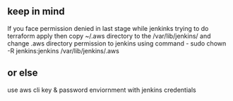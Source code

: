 ## keep in mind 
If you face permission denied in last stage while jenkinks trying to do terraform apply 
then copy ~/.aws directory to the /var/lib/jenkins/ 
and change .aws directory permission to jenkins
using command - sudo chown -R jenkins:jenkins /var/lib/jenkins/.aws

## or else 
use aws cli key & password enviornment with jenkins credentials
